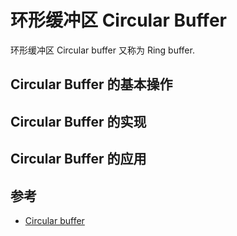 # 环形缓冲区 Circular Buffer

环形缓冲区 Circular buffer 又称为 Ring buffer.

## Circular Buffer 的基本操作

## Circular Buffer 的实现

## Circular Buffer 的应用

## 参考

- [Circular buffer](https://en.wikipedia.org/wiki/Circular_buffer)